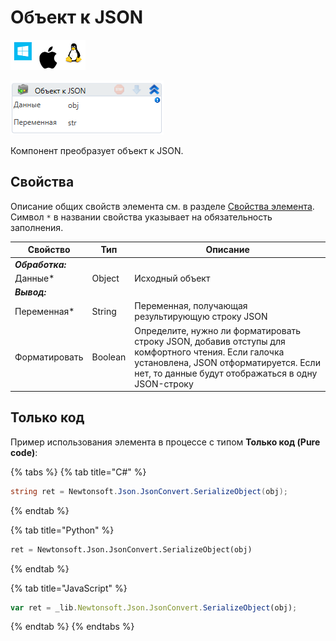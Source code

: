 # Объект к JSON

![](../../../../resources/activities/basic/data/data-json/image-100-1-1-1-1-1-1-1-1-14.png)

![](../../../../resources/activities/basic/data/data-json/image-285.png)

Компонент преобразует объект к JSON.

## Свойства

Описание общих свойств элемента см. в разделе [Свойства элемента](https://docs.primo-rpa.ru/primo-rpa/primo-studio/process/elements#svoistva-elementa).\
Символ `*` в названии свойства указывает на обязательность заполнения.

| Свойство        | Тип     | Описание                                                                                                                                                                                          |
| --------------- | ------- | ------------------------------------------------------------------------------------------------------------------------------------------------------------------------------------------------- |
| _**Обработка:**_ |         |                                                                                                                                                                                                  |
| Данные\*        | Object  | Исходный объект                                                                                                                                                                                   |
| _**Вывод:**_     |         |                                                                                                                                                                                                  |
| Переменная\*    | String  | Переменная, получающая результирующую строку JSON                                                                                                                                                 |
| Форматировать   | Boolean | Определите, нужно ли форматировать строку JSON, добавив отступы для комфортного чтения. Если галочка установлена, JSON отформатируется. Если нет, то данные будут отображаться в одну JSON-строку |

## Только код

Пример использования элемента в процессе с типом **Только код (Pure code)**:

{% tabs %}
{% tab title="C#" %}
```csharp
string ret = Newtonsoft.Json.JsonConvert.SerializeObject(obj);
```
{% endtab %}

{% tab title="Python" %}
```python
ret = Newtonsoft.Json.JsonConvert.SerializeObject(obj)
```
{% endtab %}

{% tab title="JavaScript" %}
```javascript
var ret = _lib.Newtonsoft.Json.JsonConvert.SerializeObject(obj);
```
{% endtab %}
{% endtabs %}
